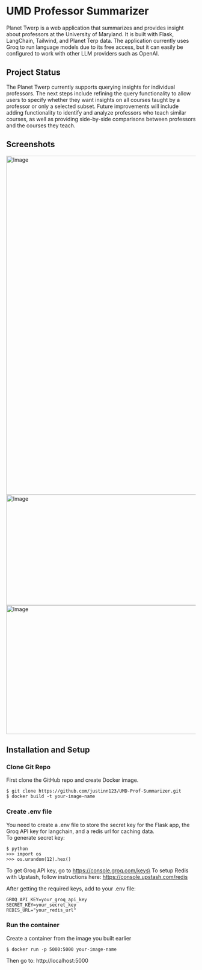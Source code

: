 # UMD Professor Summarizer
Planet Twerp is a web application that summarizes and provides insight about professors at the University of Maryland. It is built with Flask, LangChain, Tailwind, and Planet Terp data. The application currently uses Groq to run language models due to its free access, but it can easily be configured to work with other LLM providers such as OpenAI.

## Project Status
The Planet Twerp currently supports querying insights for individual professors. The next steps include refining the query functionality to allow users to specify whether they want insights on all courses taught by a professor or only a selected subset. Future improvements will include adding functionality to identify and analyze professors who teach similar courses, as well as providing side-by-side comparisons between professors and the courses they teach.

## Screenshots
<img width="1917" height="899" alt="Image" src="https://github.com/user-attachments/assets/deda871c-788a-4625-8008-12e1f2080ba6" />

<img width="598" height="293" alt="Image" src="https://github.com/user-attachments/assets/a1f4134e-34e3-49ad-a76a-55c53b1ea087" />

<img width="602" height="342" alt="Image" src="https://github.com/user-attachments/assets/025c5eda-5ca3-4a57-a0af-ac6e94847180" />

## Installation and Setup

### Clone Git Repo
First clone the GitHub repo and create Docker image.
```
$ git clone https://github.com/justinn123/UMD-Prof-Summarizer.git
$ docker build -t your-image-name
```

### Create .env file
You need to create a .env file to store the secret key for the Flask app, the Groq API key for langchain, and a redis url for caching data.\
To generate secret key:

```
$ python
>>> import os
>>> os.urandom(12).hex()
```
To get Groq API key, go to https://console.groq.com/keys\
To setup Redis with Upstash, follow instructions here: https://console.upstash.com/redis 

After getting the required keys, add to your .env file:
```shell
GROQ_API_KEY=your_groq_api_key
SECRET_KEY=your_secret_key
REDIS_URL="your_redis_url"
```
### Run the container
Create a container from the image you built earlier
```
$ docker run -p 5000:5000 your-image-name
```
Then go to: http://localhost:5000
